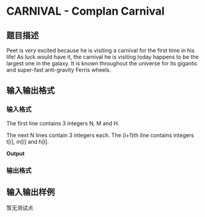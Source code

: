 # CARNIVAL - Complan Carnival

## 题目描述

Peet is very excited because he is visiting a carnival for the first time in his life! As luck would have it, the carnival he is visiting today happens to be the largest one in the galaxy. It is known throughout the universe for its gigantic and super-fast anti-gravity Ferris wheels.

## 输入输出格式

### 输入格式

The first line contains 3 integers N, M and H.

The next N lines contain 3 integers each. The (i+1)th line contains integers t\[i\], m\[i\] and h\[i\].

**Output**

### 输出格式

## 输入输出样例

暂无测试点

